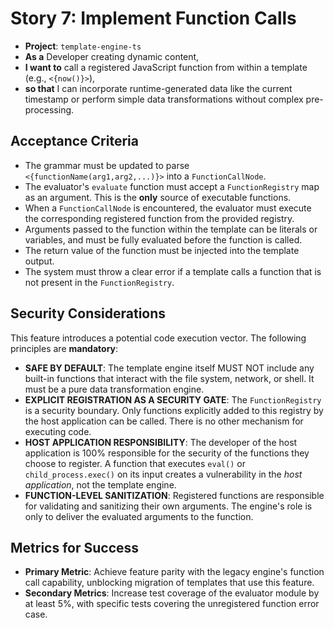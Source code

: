 # Story 7: Implement Function Calls

- **Project**: `template-engine-ts`
- **As a** Developer creating dynamic content,
- **I want to** call a registered JavaScript function from within a template (e.g., `<{now()}>`),
- **so that** I can incorporate runtime-generated data like the current timestamp or perform simple data transformations without complex pre-processing.

## Acceptance Criteria

- The grammar must be updated to parse `<{functionName(arg1,arg2,...)}>` into a `FunctionCallNode`.
- The evaluator's `evaluate` function must accept a `FunctionRegistry` map as an argument. This is the **only** source of executable functions.
- When a `FunctionCallNode` is encountered, the evaluator must execute the corresponding registered function from the provided registry.
- Arguments passed to the function within the template can be literals or variables, and must be fully evaluated before the function is called.
- The return value of the function must be injected into the template output.
- The system must throw a clear error if a template calls a function that is not present in the `FunctionRegistry`.

## Security Considerations

This feature introduces a potential code execution vector. The following principles are **mandatory**:

- **SAFE BY DEFAULT**: The template engine itself MUST NOT include any built-in functions that interact with the file system, network, or shell. It must be a pure data transformation engine.
- **EXPLICIT REGISTRATION AS A SECURITY GATE**: The `FunctionRegistry` is a security boundary. Only functions explicitly added to this registry by the host application can be called. There is no other mechanism for executing code.
- **HOST APPLICATION RESPONSIBILITY**: The developer of the host application is 100% responsible for the security of the functions they choose to register. A function that executes `eval()` or `child_process.exec()` on its input creates a vulnerability in the *host application*, not the template engine.
- **FUNCTION-LEVEL SANITIZATION**: Registered functions are responsible for validating and sanitizing their own arguments. The engine's role is only to deliver the evaluated arguments to the function.

## Metrics for Success

- **Primary Metric**: Achieve feature parity with the legacy engine's function call capability, unblocking migration of templates that use this feature.
- **Secondary Metrics**: Increase test coverage of the evaluator module by at least 5%, with specific tests covering the unregistered function error case.
